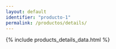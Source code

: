 ```yaml
---
layout: default
identifier: "producto-1"
permalink: /productos/details/
---
```


{% include products_details_data.html %}
